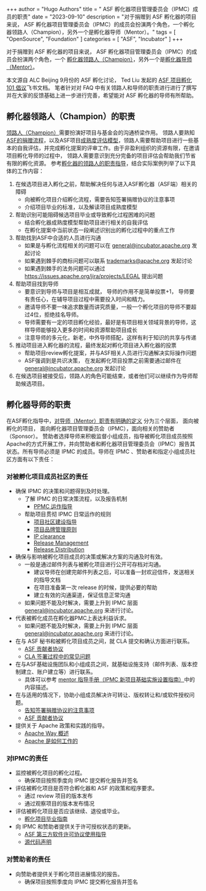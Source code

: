 +++
author = "Hugo Authors"
title = " ASF 孵化器项目管理委员会（IPMC）成员的职责"
date = "2023-09-10"
description = "对于捐赠到 ASF 孵化器的项目来说， ASF 孵化器项目管理委员会（IPMC）的成员会扮演两个角色，一个孵化器领路人（Champion），另外一个是孵化器导师（Mentor）。"
tags = [
    "OpenSource",
    "Foundation" 
]
categories = [
    "ASF",
    "Incubator"
]
+++

对于捐赠到 ASF 孵化器的项目来说， ASF 孵化器项目管理委员会（IPMC）的成员会扮演两个角色，一个 [孵化器领路人（Champion）](https://incubator.apache.org/guides/roles_and_responsibilities.html#champion)，另外一个是[孵化器导师（Mentor）](https://incubator.apache.org/guides/roles_and_responsibilities.html#mentor)。

本文源自 ALC Beijing 9月份的 ASF 孵化讨论， Ted Liu 发起的 [ASF 项目孵化 101 倡议](https://kaiyuanshe.feishu.cn/docx/AVykdYCNUothfuxDnwJclwPrn0d)飞书文档。 笔者针对对 FAQ 中有关领路人和导师的职责进行进行了撰写并在大家的反馈基础上进一步进行完善，希望能对 ASF 孵化器的导师有所帮助。

## 孵化器领路人（Champion）的职责

[领路人（Champion）](https://incubator.apache.org/guides/roles_and_responsibilities.html#champion)需要扮演好项目与基金会的沟通桥梁作用。 领路人要熟知[ASF的捐赠流程](https://incubator.apache.org/cookbook/)，以及ASF项目[成熟度评估模型](https://community.apache.org/apache-way/apache-project-maturity-model.html)，领路人需要帮助项目进行一些基本的自我评估，并完成孵化提案的评审工作。由于非盈利组织的资源有限，在邀请项目孵化导师的过程中， 领路人需要意识到充分完备的项目评估会帮助我们节省有限的孵化资源。
参考[孵化器的领路人的职责指导](https://incubator.apache.org/guides/roles_and_responsibilities.html#champion)，结合实际案例列举了以下具体的工作内容：

1. 在候选项目进入孵化之前，帮助解决任何与进入ASF孵化器（ASF端）相关的障碍
   * 向被孵化项目介绍孵化流程，需要告知签署捐赠协议的注意事项
   * 介绍项目毕业的标准，以及解读项目成熟度模型
2. 帮助识别可能阻碍候选项目毕业或导致孵化过程困难的问题
   * 结合孵化器成熟度模型帮助项目进行相关的自我评估
   * 在孵化提案中当前状态一段阐述识别出的孵化过程中的重点工作
3. 帮助找到ASF中合适的人员进行沟通
   * 如果是与孵化流程相关的问题可以在 general@incubator.apache.org 发起讨论
   * 如果遇到棘手的商标问题可以联系 trademarks@apache.org 发起讨论
   * 如果遇到棘手的法务问题可以通过 https://issues.apache.org/jira/projects/LEGAL 提出问题
4. 帮助项目找到导师
   * 要意识到导师与项目是相互成就， 导师的作用不是简单投票+1， 导师要有责任心，在辅导项目过程中需要投入时间和精力。
   * 邀请导师不要一味追求数量而讲究质量，一般一个孵化项目的导师不要超过4位，拒绝挂名导师。
   * 导师需要有一定的项目孵化经验，最好是有项目相关领域背景的导师，这样导师能够投入更多的时间和资源帮助项目成长
   * 注意导师的多元化，新老，中外导师搭配，这样有利于知识的共享与传递
5. 推动项目进入孵化器的流程，最终发起对孵化项目进入孵化器的投票
   * 帮助项目review孵化提案，并与ASF相关人员进行沟通解决实际操作问题
   * ASF强调到是共识决策， 在发起孵化项目投票之前需要通过邮件在  general@incubator.apache.org 发起讨论
6. 在候选项目被接受后，领路人的角色可能结束，或者他们可以继续作为导师帮助候选项目。

## 孵化器导师的职责

在ASF孵化指导中，[对导师（Mentor）职责有明确的定义](https://incubator.apache.org/guides/roles_and_responsibilities.html#mentor) 分为三个层面， 面向被孵化的项目， 面向孵化器项目管理委员会（IPMC），面向相关的赞助者（Sponsor）。
赞助者选择导师来积极监督小组成员，指导被孵化项目成员按照Apache的方式开展工作，并向赞助者和孵化器项目管理委员会（IPMC）报告其状态。所有导师必须是 IPMC 的成员。导师在 IPMC 、赞助者和指定小组成员社区方面有以下责任：

### 对被孵化项目成员社区的责任

* 确保 IPMC 的决策和问题得到及时处理。
  * 了解 IPMC 的日常决策流程，以及报告机制
    * [PPMC 运作指导](https://incubator.apache.org/guides/ppmc.html)
  * 帮助项目贯彻 IPMC 日常运作的规则
    * [项目社区建设指导](https://incubator.apache.org/guides/community.html)
    * [项目品牌管理原则](https://incubator.apache.org/guides/branding.html)
    * [IP clearance](https://incubator.apache.org/guides/ip_clearance.html)
    * [Release Management](https://incubator.apache.org/guides/releasemanagement.html)
    * [Release Distribution](https://incubator.apache.org/guides/distribution.html)
* 确保与影响被孵化项目成员的决策或解决方案的沟通及时有效。
  * 一般是通过邮件列表与被孵化项目进行公开可存档对沟通。
    * 建议导师在创建完邮件列表之后，可以准备一封欢迎信件，发送相关的指导文档
    * 在项目准备第一次 release 的时候，提供必要的帮助
    * 建立有效的沟通渠道，保证信息正常沟通
  * 如果问题不能及时解决，需要上升到 IPMC 层面 general@incubator.apache.org 来进行讨论。
* 代表被孵化成员在孵化器PMC上表达利益诉求。
  * 如果问题不能及时解决，需要上升到 IPMC 层面 general@incubator.apache.org 来进行讨论。
* 在与 ASF 秘书和被孵化项目成员之间，就 CLA 提交和确认方面进行联系。
  * [ASF 贡献者协议](https://www.apache.org/licenses/contributor-agreements.html)
  * [CLA 签署过程中的常见问题](https://www.apache.org/licenses/cla-faq.html)
* 在与ASF基础设施团队和小组成员之间，就基础设施支持（邮件列表、版本控制建立、账户建立等）进行联系。
  * 具体可以参考 [mentor 指导手册（IPMC 新项目基础实施设置指南）](https://github.com/alc-beijing/alc-site/wiki/IPMC%E5%BB%BA%E8%AE%BE%E6%96%B0%E9%A1%B9%E7%9B%AE%E5%9F%BA%E7%A1%80%E5%AE%9E%E6%96%BD%E9%85%8D%E7%BD%AE%E6%8C%87%E5%8D%97)中的内容描述。
* 在与适用的情况下，协助小组成员解决许可转让、版权转让和/或软件授权问题。
  * [告知签署捐赠协议的注意事项](https://alc-beijing.github.io/alc-site/post/apache_incubator_ip_policy/)
  * [ASF 贡献者协议](https://www.apache.org/licenses/contributor-agreements.html)
* 提供关于 Apache 政策和实践的指导。
  * [Apache Way 概述](https://www.apache.org/theapacheway/)
  * [Apache 是如何工作的](https://www.apache.org/foundation/how-it-works/)
  
### 对IPMC的责任

* 监控被孵化项目的孵化过程。
  * 确保项目按照季度向 IPMC 提交孵化报告并签名
* 评估被孵化项目是否符合孵化器和 ASF 的政策和程序要求。
  * 通过 review 项目的版本发布
  * 通过观察项目的版本发布情况
* 评估被孵化项目是否应该继续、退役或毕业。
  * [孵化项目毕业指南](https://incubator.apache.org/guides/graduation.html)
* 向 IPMC 和赞助者提供关于许可授权状态的更新。
  * [ASF 第三方软件许可协议使用指导](https://www.apache.org/legal/resolved.html)
  * [源代码声明](https://www.apache.org/legal/src-headers.html)
  
### 对赞助者的责任

* 向赞助者提供关于孵化项目进展情况的报告。
  * 确保项目按照季度向 IPMC 提交孵化报告并签名
  